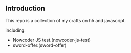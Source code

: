 ## Introduction
This repo is a collection of my crafts on h5 and javascript.

including:
-  Nowcoder JS test.(nowcoder-js-test)
-  sword-offer.(sword-offer)